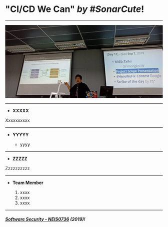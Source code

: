 # **"CI/CD We Can"** *by #SonarCute*!
---

![](ScopePresentation.jpg "by Khun Ardnarong")

---

* **XXXXX**

Xxxxxxxxxx

---

* **YYYYY**

	* yyyy

---

* **ZZZZZ**

Zzzzzzzzzz

---
* **Team Member**

	1. xxxx
	1. xxxx
	1. xxxx

---

##### **[Software Security - NEIS0736](../) (2019)**!